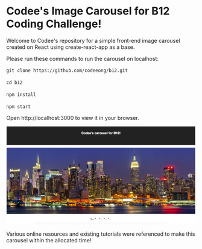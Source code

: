 # Codee's Image Carousel for B12 Coding Challenge!

Welcome to Codee's repository for a simple front-end image carousel created on React using create-react-app as a base.

Please run these commands to run the carousel on localhost:

```
git clone https://github.com/codeeong/b12.git

cd b12

npm install

npm start

```

Open http://localhost:3000 to view it in your browser.

![Screenshot of what you should see](./public/preview.png)

Various online resources and existing tutorials were referenced to make this carousel within the allocated time!
